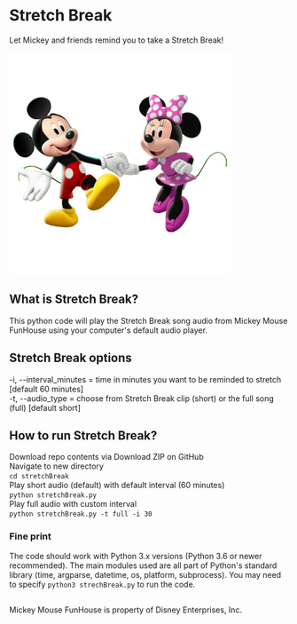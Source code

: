 # Stretch Break

Let Mickey and friends remind you to take a  Stretch Break!

<img src="Mickey_and_Minnie_Mickey_Mouse_Funhouse.png" alt="Mickey and Minnie" width="400" height="400">

## What is Stretch Break?
This python code will play the Stretch Break song audio from Mickey Mouse FunHouse using your computer's default audio player.

## Stretch Break options
-i, --interval_minutes = time in minutes you want to be reminded to stretch [default 60 minutes]<br>
-t, --audio_type = choose from Stretch Break clip (short) or the full song (full) [default short]

## How to run Stretch Break?
Download repo contents via Download ZIP on GitHub<br>
Navigate to new directory<br>
`cd stretchBreak`<br>
Play short audio (default) with default interval (60 minutes)<br>
`python stretchBreak.py`<br>
Play full audio with custom interval<br>
`python stretchBreak.py -t full -i 30`<br>

### Fine print
The code should work with Python 3.x versions (Python 3.6 or newer recommended). The main modules used are all part of Python's standard library (time, argparse, datetime, os, platform, subprocess). You may need to specify `python3 strechBreak.py` to run the code.<br>

##
Mickey Mouse FunHouse is property of Disney Enterprises, Inc.<br>